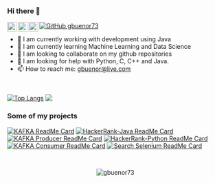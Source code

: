 ### Hi there 👋

<!-- 
<a href="https://twitter.com/joseniltonssf">
  <img align="left" alt="Twitter" width="22px" src="https://cdn.jsdelivr.net/npm/simple-icons@v3/icons/twitter.svg" />
</a>
-->
<a href="https://linkedin.com/in/gbuenor">
  <img align="left" alt="Linkdein" width="22px" src="https://cdn.jsdelivr.net/npm/simple-icons@v3/icons/linkedin.svg" />
</a>

<a href="https://github.com/gbuenor73">
  <img align="left" alt="Github" width="22px" src="https://cdn.jsdelivr.net/npm/simple-icons@v3/icons/github.svg" />
</a>

<a href="https://instagram.com/gbuenor">
  <img align="left" alt="Instagram" width="22px" src="https://cdn.jsdelivr.net/npm/simple-icons@v3/icons/instagram.svg" />
</a>

<!--
<a href="https://www.facebook.com/">
  <img align="left" alt="Facebook" width="22px" src="https://cdn.jsdelivr.net/npm/simple-icons@v3/icons/facebook.svg" />
</a>
-->

[![GitHub gbuenor73](https://img.shields.io/github/followers/gbuenor?label=follow&style=social)](https://github.com/gbuenor)
<br/>

- 🔭 I am currently working with development using Java
- 🌱 I am currently learning Machine Learning and Data Science
- 👯 I am looking to collaborate on my github repositories
- 🤔 I am looking for help with Python, C, C++ and Java.
- 📫 How to reach me: gbuenor@live.com

<br/>

<!-- Com linguagens de utilizadas compactadas
[![Top Langs](https://github-readme-stats.vercel.app/api/top-langs/?username=gbuenor73&layout=compact&theme=merko)](https://github.com/gbuenor73)
-->

[![Top Langs](https://github-readme-stats.vercel.app/api/top-langs/?username=gbuenor73&theme=merko)](https://github.com/gbuenor73)
<img align="top" src='https://github-readme-stats.vercel.app/api?username=gbuenor73&&show_icons=true&title_color=ffffff&icon_color=55E897&text_color=5EACE1&bg_color=151515'></img>


### Some of my projects

[![KAFKA ReadMe Card](https://github-readme-stats.vercel.app/api/pin/?username=gbuenor73&repo=spring-kafka-sample&show_owner=true&theme=dark)](https://github.com/gbuenor73/spring-kafka-sample)
[![HackerRank-Java ReadMe Card](https://github-readme-stats.vercel.app/api/pin/?username=gbuenor73&repo=HackerRank-Java&show_owner=true&theme=dracula)](https://github.com/gbuenor73/HackerRank-Java)
[![KAFKA Producer ReadMe Card](https://github-readme-stats.vercel.app/api/pin/?username=gbuenor73&repo=spring-kafka-producer-sample&show_owner=true&theme=tokyonight)](https://github.com/gbuenor73/spring-kafka-producer-sample)
[![HackerRank-Python ReadMe Card](https://github-readme-stats.vercel.app/api/pin/?username=gbuenor73&repo=HackerRank-Python&show_owner=true&theme=highcontrast)](https://github.com/gbuenor73/HackerRank-Python)
[![KAFKA Consumer ReadMe Card](https://github-readme-stats.vercel.app/api/pin/?username=gbuenor73&repo=spring-kafka-consumer-sample&show_owner=true&theme=radical)](https://github.com/gbuenor73/spring-kafka-consumer-sample)
[![Search Selenium ReadMe Card](https://github-readme-stats.vercel.app/api/pin/?username=gbuenor73&repo=search-selenium&show_owner=true&theme=merko)](https://github.com/gbuenor73/search-selenium)

<br/>

<p align="center"> <img src="https://komarev.com/ghpvc/?username=gbuenor73&label=Views&color=blue&style=plastic" alt="gbuenor73" /> </p>





<!--
**gbuenor73/gbuenor73** is a ✨ _special_ ✨ repository because its `README.md` (this file) appears on your GitHub profile.

Here are some ideas to get you started:

- 🔭 I’m currently working on ...
- 🌱 I’m currently learning ...
- 👯 I’m looking to collaborate on ...
- 🤔 I’m looking for help with ...
- 💬 Ask me about ...
- 📫 How to reach me: ...
- 😄 Pronouns: ...
- ⚡ Fun fact: ...
-->
